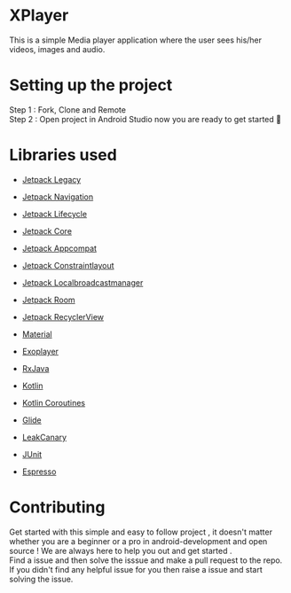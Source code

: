 # XPlayer
This is a simple Media player application where the user sees his/her videos, images and audio.


# Setting up the project
Step 1 : Fork, Clone and Remote </br>
Step 2 : Open project in Android Studio
now you are ready to get started 🎉 


# Libraries used
* [Jetpack Legacy](https://developer.android.com/jetpack/androidx/releases/legacy)
* [Jetpack Navigation](https://developer.android.com/jetpack/androidx/releases/navigation)
* [Jetpack Lifecycle](https://developer.android.com/jetpack/androidx/releases/lifecycle)
* [Jetpack Core](https://developer.android.com/jetpack/androidx/releases/core)
* [Jetpack Appcompat](https://developer.android.com/jetpack/androidx/releases/appcompat)
* [Jetpack Constraintlayout](https://developer.android.com/jetpack/androidx/releases/constraintlayout)
* [Jetpack Localbroadcastmanager](https://developer.android.com/jetpack/androidx/releases/localbroadcastmanager)
* [Jetpack Room](https://developer.android.com/jetpack/androidx/releases/room)
* [Jetpack RecyclerView](https://developer.android.com/jetpack/androidx/releases/recyclerview)
* [Material](https://material.io/develop/android/docs/getting-started)

* [Exoplayer](https://github.com/google/ExoPlayer)
* [RxJava](https://github.com/ReactiveX/RxJava)
* [Kotlin](https://kotlinlang.org/docs/reference/using-gradle.html)
* [Kotlin Coroutines](https://github.com/Kotlin/kotlinx.coroutines)
* [Glide](https://github.com/bumptech/glide)
* [LeakCanary](https://github.com/square/leakcanary)

* [JUnit](https://github.com/junit-team/junit4/wiki/Use-with-Gradle)
* [Espresso](https://developer.android.com/training/testing/espresso/setup)


# Contributing
Get started with this simple and easy to follow project , it doesn't matter whether you are a beginner or a pro in android-development and open source !
We are always here to help you out and get started . </br>
Find a issue and then solve  the isssue and make a pull request to the repo. If you didn't find any helpful issue for you then raise a issue and start solving the issue.
